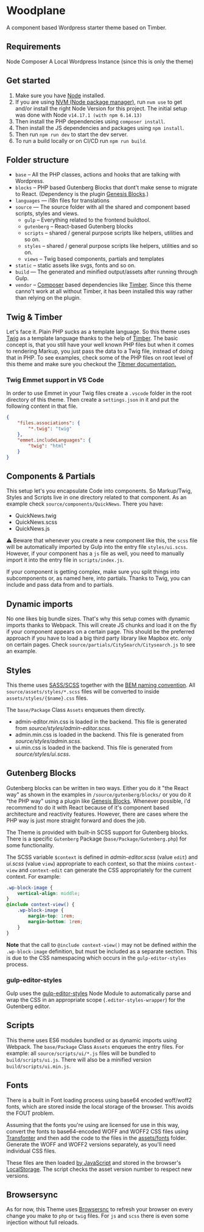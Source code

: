 # Woodplane
A component based Wordpress starter theme based on Timber.

## Requirements
Node
Composer
A Local Wordpress Instance (since this is only the theme)

## Get started
1. Make sure you have [Node](https://nodejs.org/en/download/) installed.
2. If you are using [NVM (Node package manager)](https://github.com/nvm-sh/nvm), run `nvm use` to get and/or install the right Node Version for this project. The initial setup was done with Node `v14.17.1 (with npm 6.14.13)`
3. Then install the PHP dependencies using `composer install`.
3. Then install the JS dependencies and packages using `npm install`.
4. Then run `npm run dev` to start the dev server.
5. To run a build locally or on CI/CD run `npm run build`.

## Folder structure
- `base` – All the PHP classes, actions and hooks that are talking with Wordpress.
- `blocks` – PHP based Gutenberg Blocks that dont't make sense to migrate to React. (Dependency is the plugin [Genesis Blocks](https://www.studiopress.com/genesis-blocks/).)
- `languages` — i18n files for translations
- `source` — The source folder with all the shared and component based scripts, styles and views.
    - `gulp` – Everything related to the frontend buildtool.
    - `gutenberg` – React-based Gutenberg blocks
    - `scripts` – shared / general purpose scripts like helpers, utilities and so on.
    - `styles` – shared / general purpose scripts like helpers, utilities and so on.
    - `views` – Twig based components, partials and templates
- `static` – static assets like svgs, fonts and so on.
- `build` — The generated and minified output/assets after running through Gulp.
- `vendor` – [Composer](https://getcomposer.org/) based dependencies like [Timber](https://upstatement.com/timber/). Since this theme canno't work at all without Timber, it has been installed this way rather than relying on the plugin.

## Twig & Timber
Let's face it. Plain PHP sucks as a template language. So this theme uses [Twig](http://twig.sensiolabs.org/) as a template language thanks to the help of [Timber](https://upstatement.com/timber/). The basic concept is, that you still have your well known PHP files but when it comes to rendering Markup, you just pass the data to a Twig file, instead of doing that in PHP. To see examples, check some of the PHP files on root level of this theme and make sure you checkout the [Tibmer documentation.](https://timber.github.io/docs/)

### Twig Emmet support in VS Code
In order to use Emmet in your Twig files create a `.vscode` folder in the root directory of this theme. Then create a `settings.json` in it and put the following content in that file.

```json
{
    "files.associations": {
        "*.twig": "twig"
    },
    "emmet.includeLanguages": {
        "twig": "html"
    }
}
```

## Components & Partials
This setup let's you encapsulate Code into components. So Markup/Twig, Styles and Scripts live in one directory related to that component. As an example check `source/components/QuickNews`. There you have:

- QuickNews.twig
- QuickNews.scss
- QuickNews.js

⚠️ Beware that whenever you create a new component like this, the `scss` file will be automatically imported by Gulp into the entry file `styles/ui.scss`. However, if your component has a `js` file as well, you need to manually import it into the entry file in `scripts/index.js`.

If your component is getting complex, make sure you split things into subcomponents or, as named here, into partials. Thanks to Twig, you can include and pass data from and to partials.

## Dynamic imports
No one likes big bundle sizes. That's why this setup comes with dynamic imports thanks to Webpack. This will create JS chunks and load it on the fly if your component appears on a certain page. This should be the preferred approach if you have to load a big third party library like Mapbox etc. only on certain pages. Check `source/partials/CitySearch/Citysearch.js` to see an example.

## Styles
This theme uses [SASS/SCSS](https://sass-lang.com/) together with the [BEM naming convention](http://getbem.com/). All `source/assets/styles/*.scss` files will be converted to inside `assets/styles/{$name}.css` files.

The `base/Package` Class `Assets` enqueues them directly.

-   admin-editor.min.css is loaded in the backend. This file is generated from _source/styles/admin-editor.scss_.
-   admin.min.css is loaded in the backend. This file is generated from _source/styles/admin.scss_.
-   ui.min.css is loaded in the backend. This file is generated from _source/styles/ui.scss_.

## Gutenberg Blocks
Gutenberg blocks can be written in two ways. Either you do it "the React way" as shown in the examples in `/source/gutenberg/blocks/` or you do it "the PHP way" using a plugin like [Genesis Blocks](https://www.studiopress.com/genesis-blocks/). Whenever possible, i'd recommend to do it with React because of it's component based architecture and reactivity features. However, there are cases where the PHP way is just more straight forward and does the job.

The Theme is provided with built-in SCSS support for Gutenberg blocks. There is a specific `Gutenberg` Package (`base/Package/Gutenberg.php`) for some functionality.

The SCSS variable `$context` is defined in _admin-editor.scss_ (value `edit`) and _ui.scss_ (value `view`) appropriate to each context, so that the mixins `context-view` and `context-edit` can generate the CSS appropriately for the current context. For example:

```scss
.wp-block-image {
    vertical-align: middle;
}
@include context-view() {
    .wp-block-image {
        margin-top: 1rem;
        margin-bottom: 1rem;
    }
}
```

**Note** that the call to `@include context-view()` may not be defined _within_ the `.wp-block-image` definition, but must be included as a separate section. This is due to the CSS namespacing which occurs in the `gulp-editor-styles` process.

### gulp-editor-styles
Gulp uses the [gulp-editor-styles](https://www.npmjs.com/package/gulp-editor-styles) Node Module to automatically parse and wrap the CSS in an appropriate scope (`.editor-styles-wrapper`) for the Gutenberg editor.

## Scripts
This theme uses ES6 modules bundled or as dynamic imports using Webpack. The `base/Package` Class `Assets` enqueues the entry files. For example: all `source/scripts/ui/*.js` files will be bundled to `build/scripts/ui.js`. There will also be a minified version `build/scripts/ui.min.js`.

## Fonts
There is a built in Font loading process using base64 encoded woff/woff2 fonts, which are stored inside the local storage of the browser. This avoids the FOUT problem.

Assuming that the fonts you're using are licensed for use in this way, convert the fonts to base64-encoded WOFF and WOFF2 CSS files using [Transfonter](https://transfonter.org/) and then add the code to the files in the [assets/fonts](https://github.com/SayHelloGmbH/hello-roots/tree/master../../static/fonts) folder. Generate the WOFF and WOFF2 versions separately, as you'll need individual CSS files.

These files are then loaded [by JavaScript](https://github.com/SayHelloGmbH/hello-roots/blob/master/src/Package/Assets.php#L124) and stored in the browser's [LocalStorage](https://javascript.info/localstorage). The script checks the asset version number to respect new versions.

## Browsersync
As for now, this Theme uses [Browsersnc](http://browsersnc.io/) to refresh your browser on every change you make to `php` or `twig` files. For `js` and `scss` there is even some injection without full reloads.
